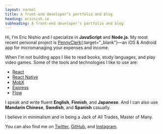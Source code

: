 ```yaml
---
layout: normal
title: A front-end developer’s portfolio and blog
heading: ericnish.io
subheading: A front-end developer’s portfolio and blog
---
```


Hi, I'm Eric Nishio and I specialize in **JavaScript** and **Node.js**. My most recent
personal project is [PennyClerk](https://pennyclerk.com){:target="_blank"}—an iOS & Android app for
micromanaging your expenses and income.

When I'm not building apps I like to read books, study languages, and play video games.
Some of the tools and technologies I like to use are:

- <a href="https://facebook.github.io/react/" target="_blank">React</a>
- <a href="https://facebook.github.io/react-native/" target="_blank">React Native</a>
- <a href="https://mobx.js.org" target="_blank">MobX</a>
- <a href="https://expressjs.com" target="_blank">Express</a>
- <a href="https://flow.org" target="_blank">Flow</a>

I speak and write fluent **English**, **Finnish**, and **Japanese**. And I can also
use **Mandarin Chinese**, **Swedish**, and **Spanish** casually.

I believe in minimalism and in being a Jack of All Trades, Master of Many.

You can also find me on <a href="http://twitter.com/ericnishio" target="_blank">Twitter</a>,
<a href="https://github.com/ericnishio" target="_blank">GitHub</a>, and
<a href="https://www.instagram.com/ericnishio/" target="_blank">Instagram</a>.
